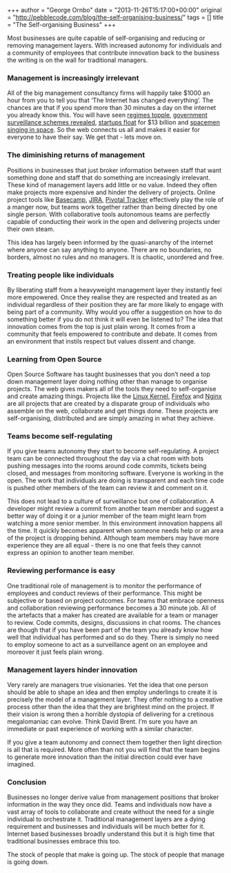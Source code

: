 +++
author = "George Ornbo"
date = "2013-11-26T15:17:00+00:00"
original = "http://pebblecode.com/blog/the-self-organising-business/"
tags = []
title = "The Self-organising Business"
+++

Most businesses are quite capable of self-organising and reducing or removing
management layers. With increased autonomy for individuals and a community of
employees that contribute innovation back to the business the writing is on the
wall for traditional managers.

### Management is increasingly irrelevant

All of the big management consultancy firms will happily take $1000 an hour from
you to tell you that ‘The Internet has changed everything’. The chances are that
if you spend more than 30 minutes a day on the internet you already know this.
You will have seen
[regimes topple](https://en.wikipedia.org/wiki/Egyptian_Revolution_of_2011),
[government surveillance schemes revealed](http://www.theguardian.com/world/2013/jun/06/us-tech-giants-nsa-data),
[startups float](https://twitter.com/twitter/statuses/378261932148416512) for
$13 billion and
[spacemen singing in space](https://www.youtube.com/watch?v=KaOC9danxNo). So the
web connects us all and makes it easier for everyone to have their say. We get
that - lets move on.

### The diminishing returns of management

Positions in businesses that just broker information between staff that want
something done and staff that do something are increasingly irrelevant. These
kind of management layers add little or no value. Indeed they often make
projects more expensive and hinder the delivery of projects. Online project
tools like [Basecamp](https://basecamp.com/),
[JIRA](https://www.atlassian.com/software/jira),
[Pivotal Tracker](https://www.pivotaltracker.com/) effectively play the role of
a manger now, but teams work together rather than being directed by one single
person. With collaborative tools autonomous teams are perfectly capable of
conducting their work in the open and delivering projects under their own steam.

This idea has largely been informed by the quasi-anarchy of the internet where
anyone can say anything to anyone. There are no boundaries, no borders, almost
no rules and no managers. It is chaotic, unordered and free.

### Treating people like individuals

By liberating staff from a heavyweight management layer they instantly feel more
empowered. Once they realise they are respected and treated as an individual
regardless of their position they are far more likely to engage with being part
of a community. Why would you offer a suggestion on how to do something better
if you do not think it will even be listened to? The idea that innovation comes
from the top is just plain wrong. It comes from a community that feels empowered
to contribute and debate. It comes from an environment that instils respect but
values dissent and change.

### Learning from Open Source

Open Source Software has taught businesses that you don’t need a top down
management layer doing nothing other than manage to organise projects. The web
gives makers all of the tools they need to self-organise and create amazing
things. Projects like the [Linux Kernel](https://www.kernel.org/),
[Firefox](https://mozilla.org/firefox) and [Nginx](http://nginx.org/) are all
projects that are created by a disparate group of individuals who assemble on
the web, collaborate and get things done. These projects are self-organising,
distributed and are simply amazing in what they achieve.

### Teams become self-regulating

If you give teams autonomy they start to become self-regulating. A project team
can be connected throughout the day via a chat room with bots pushing messages
into the rooms around code commits, tickets being closed, and messages from
monitoring software. Everyone is working in the open. The work that individuals
are doing is transparent and each time code is pushed other members of the team
can review it and comment on it.

This does not lead to a culture of surveillance but one of collaboration. A
developer might review a commit from another team member and suggest a better
way of doing it or a junior member of the team might learn from watching a more
senior member. In this environment innovation happens all the time. It quickly
becomes apparent when someone needs help or an area of the project is dropping
behind. Although team members may have more experience they are all equal -
there is no one that feels they cannot express an opinion to another team
member.

### Reviewing performance is easy

One traditional role of management is to monitor the performance of employees
and conduct reviews of their performance. This might be subjective or based on
project outcomes. For teams that embrace openness and collaboration reviewing
performance becomes a 30 minute job. All of the artefacts that a maker has
created are available for a team or manager to review. Code commits, designs,
discussions in chat rooms. The chances are though that if you have been part of
the team you already know how well that individual has performed and so do they.
There is simply no need to employ someone to act as a surveillance agent on an
employee and moreover it just feels plain wrong.

### Management layers hinder innovation

Very rarely are managers true visionaries. Yet the idea that one person should
be able to shape an idea and then employ underlings to create it is precisely
the model of a management layer. They offer nothing to a creative process other
than the idea that they are brightest mind on the project. If their vision is
wrong then a horrible dystopia of delivering for a cretinous megalomaniac can
evolve. Think David Brent. I’m sure you have an immediate or past experience of
working with a similar character.

If you give a team autonomy and connect them together then light direction is
all that is required. More often than not you will find that the team begins to
generate more innovation than the initial direction could ever have imagined.

### Conclusion

Businesses no longer derive value from management positions that broker
information in the way they once did. Teams and individuals now have a vast
array of tools to collaborate and create without the need for a single
individual to orchestrate it. Traditional management layers are a dying
requirement and businesses and individuals will be much better for it. Internet
based businesses broadly understand this but it is high time that traditional
businesses embrace this too.

The stock of people that make is going up. The stock of people that manage is
going down.
